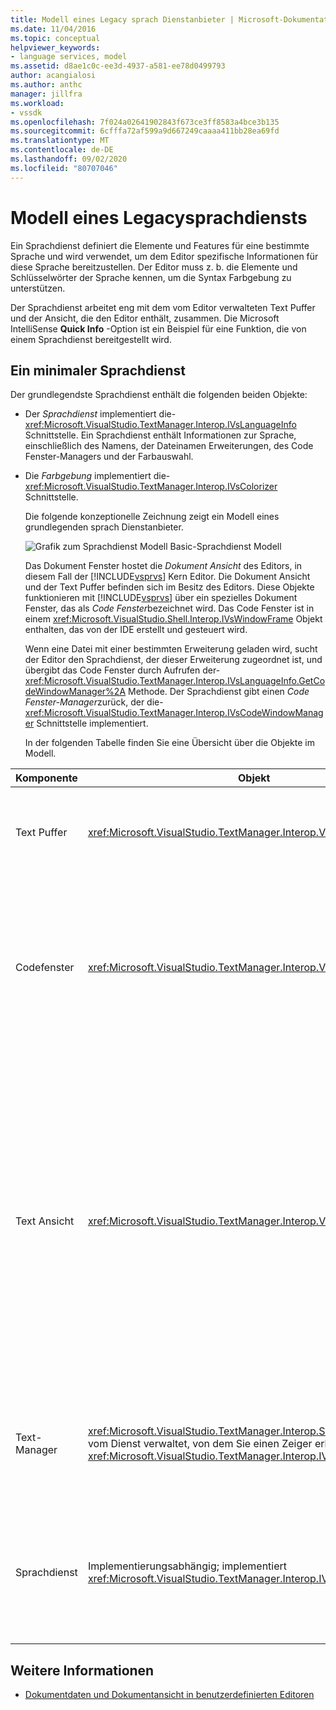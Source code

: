 ```yaml
---
title: Modell eines Legacy sprach Dienstanbieter | Microsoft-Dokumentation
ms.date: 11/04/2016
ms.topic: conceptual
helpviewer_keywords:
- language services, model
ms.assetid: d8ae1c0c-ee3d-4937-a581-ee78d0499793
author: acangialosi
ms.author: anthc
manager: jillfra
ms.workload:
- vssdk
ms.openlocfilehash: 7f024a02641902843f673ce3ff8583a4bce3b135
ms.sourcegitcommit: 6cfffa72af599a9d667249caaaa411bb28ea69fd
ms.translationtype: MT
ms.contentlocale: de-DE
ms.lasthandoff: 09/02/2020
ms.locfileid: "80707046"
---
```

# <a name="model-of-a-legacy-language-service"></a>Modell eines Legacysprachdiensts
Ein Sprachdienst definiert die Elemente und Features für eine bestimmte Sprache und wird verwendet, um dem Editor spezifische Informationen für diese Sprache bereitzustellen. Der Editor muss z. b. die Elemente und Schlüsselwörter der Sprache kennen, um die Syntax Farbgebung zu unterstützen.

 Der Sprachdienst arbeitet eng mit dem vom Editor verwalteten Text Puffer und der Ansicht, die den Editor enthält, zusammen. Die Microsoft IntelliSense **Quick Info** -Option ist ein Beispiel für eine Funktion, die von einem Sprachdienst bereitgestellt wird.

## <a name="a-minimal-language-service"></a>Ein minimaler Sprachdienst
 Der grundlegendste Sprachdienst enthält die folgenden beiden Objekte:

- Der *Sprachdienst* implementiert die- <xref:Microsoft.VisualStudio.TextManager.Interop.IVsLanguageInfo> Schnittstelle. Ein Sprachdienst enthält Informationen zur Sprache, einschließlich des Namens, der Dateinamen Erweiterungen, des Code Fenster-Managers und der Farbauswahl.

- Die *Farbgebung* implementiert die- <xref:Microsoft.VisualStudio.TextManager.Interop.IVsColorizer> Schnittstelle.

  Die folgende konzeptionelle Zeichnung zeigt ein Modell eines grundlegenden sprach Dienstanbieter.

  ![Grafik zum Sprachdienst Modell](../../extensibility/media/vslanguageservicemodel.gif "vslanguageservicemodel") Basic-Sprachdienst Modell

  Das Dokument Fenster hostet die *Dokument Ansicht* des Editors, in diesem Fall der [!INCLUDE[vsprvs](../../code-quality/includes/vsprvs_md.md)] Kern Editor. Die Dokument Ansicht und der Text Puffer befinden sich im Besitz des Editors. Diese Objekte funktionieren mit [!INCLUDE[vsprvs](../../code-quality/includes/vsprvs_md.md)] über ein spezielles Dokument Fenster, das als *Code Fenster*bezeichnet wird. Das Code Fenster ist in einem <xref:Microsoft.VisualStudio.Shell.Interop.IVsWindowFrame> Objekt enthalten, das von der IDE erstellt und gesteuert wird.

  Wenn eine Datei mit einer bestimmten Erweiterung geladen wird, sucht der Editor den Sprachdienst, der dieser Erweiterung zugeordnet ist, und übergibt das Code Fenster durch Aufrufen der- <xref:Microsoft.VisualStudio.TextManager.Interop.IVsLanguageInfo.GetCodeWindowManager%2A> Methode. Der Sprachdienst gibt einen *Code Fenster-Manager*zurück, der die- <xref:Microsoft.VisualStudio.TextManager.Interop.IVsCodeWindowManager> Schnittstelle implementiert.

  In der folgenden Tabelle finden Sie eine Übersicht über die Objekte im Modell.

| Komponente | Objekt | Funktion |
|------------------| - | - |
| Text Puffer | <xref:Microsoft.VisualStudio.TextManager.Interop.VsTextBuffer> | Ein Unicode-Lese-/Schreib-Textstream. Es ist möglich, dass Text andere Codierungen verwendet. |
| Codefenster | <xref:Microsoft.VisualStudio.TextManager.Interop.VsCodeWindow> | Ein Dokument Fenster, das mindestens eine Textansicht enthält. Wenn [!INCLUDE[vsprvs](../../code-quality/includes/vsprvs_md.md)] sich im MDI-Modus (Multiple Document Interface) befindet, ist das Code Fenster ein untergeordnetes MDI-Element. |
| Text Ansicht | <xref:Microsoft.VisualStudio.TextManager.Interop.VsTextView> | Ein Fenster, in dem der Benutzer mithilfe der Tastatur und der Maus navigieren und Text anzeigen kann. Dem Benutzer wird eine Textansicht als Editor angezeigt. Sie können Text Ansichten in normalen Editor Fenstern, im Ausgabefenster und im direkt Fenster verwenden. Darüber hinaus können Sie eine oder mehrere Text Ansichten innerhalb eines Code Fensters konfigurieren. |
| Text-Manager | <xref:Microsoft.VisualStudio.TextManager.Interop.SVsTextManager>Wird vom Dienst verwaltet, von dem Sie einen Zeiger erhalten. <xref:Microsoft.VisualStudio.TextManager.Interop.IVsTextManager> | Eine Komponente, die allgemeine Informationen verwaltet, die von allen zuvor beschriebenen Komponenten gemeinsam genutzt werden. |
| Sprachdienst | Implementierungsabhängig; implementiert <xref:Microsoft.VisualStudio.TextManager.Interop.IVsLanguageInfo> | Ein Objekt, das den Editor sprachspezifische Informationen wie Syntax Hervorhebung, Anweisungs Vervollständigung und zugehörige Klammern bereitstellt. |

## <a name="see-also"></a>Weitere Informationen
- [Dokumentdaten und Dokumentansicht in benutzerdefinierten Editoren](../../extensibility/document-data-and-document-view-in-custom-editors.md)
